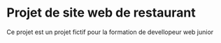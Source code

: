 # Projet de site web de restaurant

Ce projet est un projet fictif pour la 
formation de devellopeur web junior

